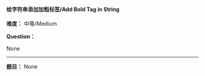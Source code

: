 #### 给字符串添加加粗标签/Add Bold Tag in String
**难度：** 中等/Medium

**Question：** 

None

------

**题目：** 
None
